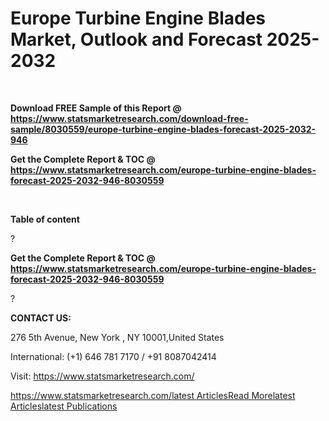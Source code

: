 <h1>Europe Turbine Engine Blades Market, Outlook and Forecast 2025-2032</h1><br/><p><strong>Download FREE Sample of this Report @ <a href="https://www.statsmarketresearch.com/download-free-sample/8030559/europe-turbine-engine-blades-forecast-2025-2032-946">https://www.statsmarketresearch.com/download-free-sample/8030559/europe-turbine-engine-blades-forecast-2025-2032-946</a></strong></p>
 
 
 
 <div><b>Get the Complete Report & TOC @ <a href="https://www.statsmarketresearch.com/europe-turbine-engine-blades-forecast-2025-2032-946-8030559">https://www.statsmarketresearch.com/europe-turbine-engine-blades-forecast-2025-2032-946-8030559</a></b></div>
 
 
 
 <p><br />
 
 <b>Table of content</b></p>
 
 
 
 <p>? </p>
 
 
 
 <div><b>Get the Complete Report & TOC @ <a href="https://www.statsmarketresearch.com/europe-turbine-engine-blades-forecast-2025-2032-946-8030559">https://www.statsmarketresearch.com/europe-turbine-engine-blades-forecast-2025-2032-946-8030559</a></b></div>
 
 
 
 <p>? </p>
 
 
 
 <p><b>CONTACT US:</b><br />
 
 276 5th Avenue, New York , NY 10001,United States<br />
 
 International: (+1) 646 781 7170 / +91 8087042414<br />
 
 Visit: <a href="https://www.statsmarketresearch.com/">https://www.statsmarketresearch.com/</a><br />
 
 <a href="https://gyeongbokgung.com">https://www.statsmarketresearch.com/</a><a href="https://hallyeomaritime.com">latest Articles</a><a href="https://jingwansa.com">Read More</a><a href="https://nguoiviet.jp/">latest Articles</a><a href="https://www.intelmarketresearch.com/">latest Publications</a></p>